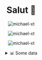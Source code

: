 <h1 align="center">Salut 👋</h1>

<p align="center"> <img src="https://komarev.com/ghpvc/?username=michael-xt" alt="michael-xt" /> 
</p>

<p align="center"><img align="center" src="https://github-readme-stats.vercel.app/api/top-langs/?username=michael-xt&layout=compact&theme=dark&show_icons=true" alt="michael-xt" /></p>
<p align="center"><img align="center" src="https://github-readme-stats.vercel.app/api?username=michael-xt&show_icons=true&theme=dark&show_icons=true" alt="michael-xt" /></p>

<details align="center"><summary>📊 Some data</summary>
<p>

<!--START_SECTION:waka-->
**🐱 My Github Data** 

> 🏆 102 Contributions in the Year 2021
 > 
> 📦 9.6 MB Used in Github's Storage 
 > 
> 🚫 Not Opted to Hire
 > 
> 📜 4 Public Repositories 
 > 
> 🔑 25 Private Repositories  
 > 
**I'm an Early 🐤** 

```text
🌞 Morning    88 commits     ███████░░░░░░░░░░░░░░░░░░   30.45% 
🌆 Daytime    86 commits     ███████░░░░░░░░░░░░░░░░░░   29.76% 
🌃 Evening    111 commits    █████████░░░░░░░░░░░░░░░░   38.41% 
🌙 Night      4 commits      ░░░░░░░░░░░░░░░░░░░░░░░░░   1.38%

```
📅 **I'm Most Productive on Wednesday** 

```text
Monday       26 commits     ██░░░░░░░░░░░░░░░░░░░░░░░   9.0% 
Tuesday      42 commits     ███░░░░░░░░░░░░░░░░░░░░░░   14.53% 
Wednesday    64 commits     █████░░░░░░░░░░░░░░░░░░░░   22.15% 
Thursday     50 commits     ████░░░░░░░░░░░░░░░░░░░░░   17.3% 
Friday       51 commits     ████░░░░░░░░░░░░░░░░░░░░░   17.65% 
Saturday     30 commits     ██░░░░░░░░░░░░░░░░░░░░░░░   10.38% 
Sunday       26 commits     ██░░░░░░░░░░░░░░░░░░░░░░░   9.0%

```


📊 **This Week I Spent My Time On** 

```text
🔥 Editors: 
VS Code                  1 hr 30 mins        ███████████████░░░░░░░░░░   63.29% 
IntelliJ                 52 mins             █████████░░░░░░░░░░░░░░░░   36.71%

💻 Operating System: 
Windows                  2 hrs 23 mins       █████████████████████████   100.0%

```

**I Mostly Code in JavaScript** 

```text
JavaScript               10 repos            █████████░░░░░░░░░░░░░░░░   38.46% 
Java                     7 repos             ██████░░░░░░░░░░░░░░░░░░░   26.92% 
Lua                      2 repos             ██░░░░░░░░░░░░░░░░░░░░░░░   7.69% 
Vue                      2 repos             ██░░░░░░░░░░░░░░░░░░░░░░░   7.69% 
PHP                      1 repo              █░░░░░░░░░░░░░░░░░░░░░░░░   3.85%

```



 Last Updated on 15/06/2021
<!--END_SECTION:waka-->
</p>
